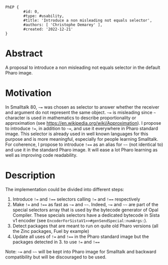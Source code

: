 ```
PhEP {
        #id: 0,
        #type: #usability,
        #title: 'Introduce a non misleading not equals selector',
        #authors: [ 'Christophe Demarey' ],
        #created: '2022-12-21'
}
```

# Abstract
A proposal to introduce a non misleading not equals selector in the default Pharo image.

# Motivation
In Smalltalk 80, `~=` was chosen as selector to answer whether the receiver and argument do not represent the same object.
`~=` is misleading since `~` character is used in mathematics to describe proportionality or approximation (see https://en.wikipedia.org/wiki/Approximation).
I propose to introduce `!=`, in addition to `~=`, and use it everywhere in Pharo standard image. This selector is already used in well known languages for this purpose and is more meaningful, especially for people learning Smalltalk.
For coherence, I propose to introduce `!==` as an alias for `~~` (not identical to) and use it in the standard Pharo image.
It will ease a lot Pharo learning as well as improving code readability.

# Description
The implementation could be divided into different steps:
1. Introduce `!=` and `!==` selectors calling `!=` and `!==` respectively
2. Make `!=` and `!==` as fast as `~=` and `~~`. Indeed, `~=` and `~~` are part of the special selectors array that is used by the bytecode generator of Opal Compiler. These specials selectors have a dedicated bytecode in Sista v1 encoder (see `EncoderForSistaV1>>#genSendSpecial:numArgs:`).
3. Detect packages that are meant to run on quite old Pharo versions (all the Zinc packages, Fuel by example)
4. Update all uses of `!=` and `!==` in the Pharo standard image but the packages detected in 3. to use `!=` and `!==`

Note: `~=` and `~~` will be kept into Pharo image for Smalltalk and backward compatibility but will be discouraged to be used.
